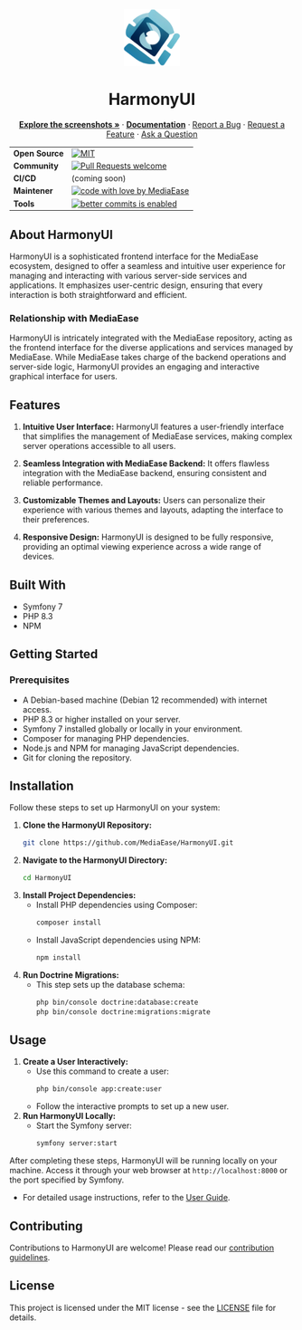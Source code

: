 <div align="center">
  <a href="https://github.com/MediaEase/MediaEase">
    <img src="https://github.com/MediaEase/docs/blob/main/assets/mediaease.png" alt="Logo" width="100" height="100">
  </a>  
  <h1>HarmonyUI</h1>
  <p>
    <a href="#about"><strong>Explore the screenshots »</strong></a> ·
    <a href="https://mediaease.github.io/docs/"><strong>Documentation</strong></a> ·
    <a href="https://github.com/MediaEase/HarmonyUI/issues/new?assignees=&labels=bug&template=01_BUG_REPORT.md&title=bug%3A+">Report a Bug</a> ·
    <a href="https://github.com/MediaEase/HarmonyUI/issues/new?assignees=&labels=enhancement&template=02_FEATURE_REQUEST.md&title=feat%3A+">Request a Feature</a> ·
    <a href="https://github.com/MediaEase/HarmonyUI/discussions">Ask a Question</a>
  </p>
</div>

| | |
|---|---|
| **Open&#160;Source** | [![MIT](https://img.shields.io/badge/License-MIT-blue.svg)](https://github.com/MediaEase/MediaEase/blob/main/LICENSE) |
| **Community** | [![Pull Requests welcome](https://img.shields.io/badge/PRs-welcome-ff69b4.svg?style=flat-square)](https://github.com/MediaEase/MediaEase/issues?q=is%3Aissue+is%3Aopen+label%3A%22help+wanted%22)  |
| **CI/CD** | (coming soon)  |
| **Maintener** | [![code with love by MediaEase](https://img.shields.io/badge/%3C%2F%3E%20with%20%E2%99%A5%20by-MediaEase-ff1414.svg?style=flat-square)](https://github.com/MediaEase) |
| **Tools** | [![better commits is enabled](https://img.shields.io/badge/better--commits-enabled?style=for-the-badge&logo=git&color=a6e3a1&logoColor=D9E0EE&labelColor=302D41)](https://github.com/Everduin94/better-commits) |

## About HarmonyUI

HarmonyUI is a sophisticated frontend interface for the MediaEase ecosystem, designed to offer a seamless and intuitive user experience for managing and interacting with various server-side services and applications. It emphasizes user-centric design, ensuring that every interaction is both straightforward and efficient.

### Relationship with MediaEase

HarmonyUI is intricately integrated with the MediaEase repository, acting as the frontend interface for the diverse applications and services managed by MediaEase. While MediaEase takes charge of the backend operations and server-side logic, HarmonyUI provides an engaging and interactive graphical interface for users.

## Features

1. **Intuitive User Interface:** HarmonyUI features a user-friendly interface that simplifies the management of MediaEase services, making complex server operations accessible to all users.

2. **Seamless Integration with MediaEase Backend:** It offers flawless integration with the MediaEase backend, ensuring consistent and reliable performance.

3. **Customizable Themes and Layouts:** Users can personalize their experience with various themes and layouts, adapting the interface to their preferences.

4. **Responsive Design:** HarmonyUI is designed to be fully responsive, providing an optimal viewing experience across a wide range of devices.

## Built With

- Symfony 7
- PHP 8.3
- NPM

## Getting Started

### Prerequisites

- A Debian-based machine (Debian 12 recommended) with internet access.
- PHP 8.3 or higher installed on your server.
- Symfony 7 installed globally or locally in your environment.
- Composer for managing PHP dependencies.
- Node.js and NPM for managing JavaScript dependencies.
- Git for cloning the repository.

## Installation

Follow these steps to set up HarmonyUI on your system:

1. **Clone the HarmonyUI Repository:**
   ```bash
   git clone https://github.com/MediaEase/HarmonyUI.git
   ```
2. **Navigate to the HarmonyUI Directory:**
   ```bash
   cd HarmonyUI
   ```
3. **Install Project Dependencies:**
   - Install PHP dependencies using Composer:
     ```bash
     composer install
     ```
   - Install JavaScript dependencies using NPM:
     ```bash
     npm install
     ```
4. **Run Doctrine Migrations:**
   - This step sets up the database schema:
     ```bash
     php bin/console doctrine:database:create
     php bin/console doctrine:migrations:migrate
     ```

## Usage

1. **Create a User Interactively:**
   - Use this command to create a user:
     ```bash
     php bin/console app:create:user
     ```
   - Follow the interactive prompts to set up a new user.
2. **Run HarmonyUI Locally:**
   - Start the Symfony server:
     ```bash
     symfony server:start
     ```

After completing these steps, HarmonyUI will be running locally on your machine. Access it through your web browser at `http://localhost:8000` or the port specified by Symfony.

- For detailed usage instructions, refer to the [User Guide](./USER_GUIDE.md).

## Contributing

Contributions to HarmonyUI are welcome! Please read our [contribution guidelines]((https://github.com/MediaEase/docs/blob/main/docs/CONTRIBUTING.md)).

## License

This project is licensed under the MIT license - see the [LICENSE](https://github.com/MediaEase/HarmonyUI/blob/main/LICENSE) file for details.

